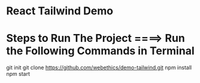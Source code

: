 # React Tailwind Demo

# Steps to Run The Project ====> Run the Following Commands in Terminal

git init
git clone https://github.com/webethics/demo-tailwind.git
npm install
npm start

